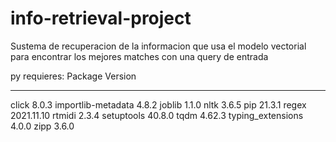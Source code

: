 # info-retrieval-project

Sustema de recuperacion de la informacion que usa el modelo vectorial para encontrar los mejores matches con una query de entrada

py requieres: 
Package            Version
------------------ ----------
click              8.0.3
importlib-metadata 4.8.2
joblib             1.1.0
nltk               3.6.5
pip                21.3.1
regex              2021.11.10
rtmidi             2.3.4
setuptools         40.8.0
tqdm               4.62.3
typing_extensions  4.0.0
zipp               3.6.0
